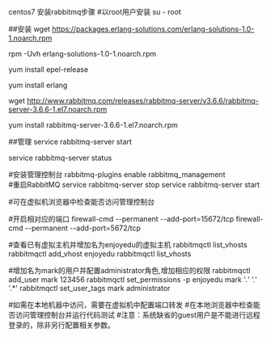centos7 安装rabbitmq步骤
#以root用户安装
su - root

##安装
wget https://packages.erlang-solutions.com/erlang-solutions-1.0-1.noarch.rpm

rpm -Uvh erlang-solutions-1.0-1.noarch.rpm

yum install epel-release

yum install erlang

wget http://www.rabbitmq.com/releases/rabbitmq-server/v3.6.6/rabbitmq-server-3.6.6-1.el7.noarch.rpm

yum install rabbitmq-server-3.6.6-1.el7.noarch.rpm

##管理
service rabbitmq-server start

service rabbitmq-server status

#安装管理控制台
rabbitmq-plugins enable rabbitmq_management  
#重启RabbitMQ
service rabbitmq-server stop
service rabbitmq-server start

#可在虚拟机浏览器中检查能否访问管理控制台

#开启相对应的端口
firewall-cmd --permanent --add-port=15672/tcp
firewall-cmd --permanent --add-port=5672/tcp

#查看已有虚拟主机并增加名为enjoyedu的虚拟主机
rabbitmqctl list_vhosts
rabbitmqctl add_vhost enjoyedu
rabbitmqctl list_vhosts

#增加名为mark的用户并配置administrator角色,增加相应的权限
rabbitmqctl add_user mark 123456
rabbitmqctl set_permissions -p enjoyedu mark '.*' '.*' '.*'
rabbitmqctl set_user_tags  mark  administrator

#如需在本地机器中访问，需要在虚拟机中配置端口转发
#在本地浏览器中检查能否访问管理控制台并运行代码测试
#注意：系统缺省的guest用户是不能进行远程登录的，除非另行配置相关参数。